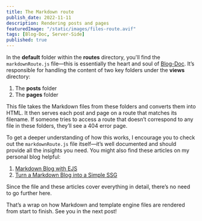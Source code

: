 ```yaml
---
title: The Markdown route
publish_date: 2022-11-11
description: Rendering posts and pages
featuredImage: "/static/images/files-route.avif"
tags: [Blog-Doc, Server-Side]
published: true
---
```


In the **default** folder within the **routes** directory, you'll find the `markdownRoute.js` file—this is essentially the heart and soul of [Blog-Doc](/posts/what-is-blog-doc). It’s responsible for handling the content of two key folders under the **views** directory:

1. The **posts** folder
2. The **pages** folder

This file takes the Markdown files from these folders and converts them into HTML. It then serves each post and page on a route that matches its filename. If someone tries to access a route that doesn’t correspond to any file in these folders, they’ll see a 404 error page.

To get a deeper understanding of how this works, I encourage you to check out the `markdownRoute.js` file itself—it’s well documented and should provide all the insights you need. You might also find these articles on my personal blog helpful:

1. [Markdown Blog with EJS](https://lebcit.github.io/posts/markdown-blog-with-ejs/)
2. [Turn a Markdown Blog into a Simple SSG](https://lebcit.github.io/posts/turn-a-markdown-blog-to-a-simple-ssg/)

Since the file and these articles cover everything in detail, there’s no need to go further here.

That’s a wrap on how Markdown and template engine files are rendered from start to finish. See you in the next post!
